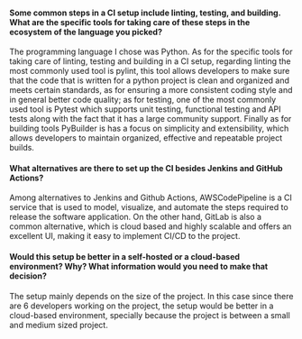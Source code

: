 #### Some common steps in a CI setup include linting, testing, and building. What are the specific tools for taking care of these steps in the ecosystem of the language you picked?

The programming language I chose was Python.
As for the specific tools for taking care of linting, testing and building in a CI setup, regarding linting the most commonly used tool is pylint, this tool allows developers to make sure that the code that is written for a python project is clean and organized and meets certain standards, as for ensuring a more consistent coding style and in general better code quality; as for testing, one of the most commonly used tool is Pytest which supports unit testing, functional testing and API tests along with the fact that it has a large community support. Finally as for building tools PyBuilder is has a focus on simplicity and extensibility, which allows developers to maintain organized, effective and repeatable project builds.

#### What alternatives are there to set up the CI besides Jenkins and GitHub Actions?

Among alternatives to Jenkins and Github Actions, AWSCodePipeline is a CI service that is used to model, visualize, and automate the steps required to release the software application. On the other hand, GitLab is also a common alternative, which is cloud based and highly scalable and offers an excellent UI, making it easy to implement CI/CD to the project.

#### Would this setup be better in a self-hosted or a cloud-based environment? Why? What information would you need to make that decision?

The setup mainly depends on the size of the project. In this case since there are 6 developers working on the project, the setup would be better in a cloud-based environment, specially because the project is between a small and medium sized project.
